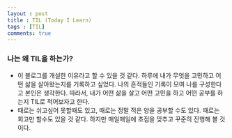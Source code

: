 ```yaml
---
layout : post
title : TIL (Today I Learn) 
tags : [TIL]
comments: true
---
```

### 나는 왜 TIL을 하는가?

- 이 블로그를 개설한 이유라고 할 수 있을 것 같다. 하루에 내가 무엇을 고민하고 어떤 삶을 살아왔는지를 기록하고 싶었다. 나의 흔적들인 기록이 모여 나를 구성한다고 본인은 생각한다. 따라서, 내가 어떤 삶을 살고 어떤 고민을 하고 어떤 공부를 하는지 TIL로 적어보자고 한다. 
- 때로는 쉬고싶어 못할때도 있고, 때로는 정말 적은 양을 공부할 수도 있다. 때로는 회고만 할수도 있을 것 같다. 하지만 매일매일에 초점을 맞추고 꾸준히 진행해 볼 것이다.  
